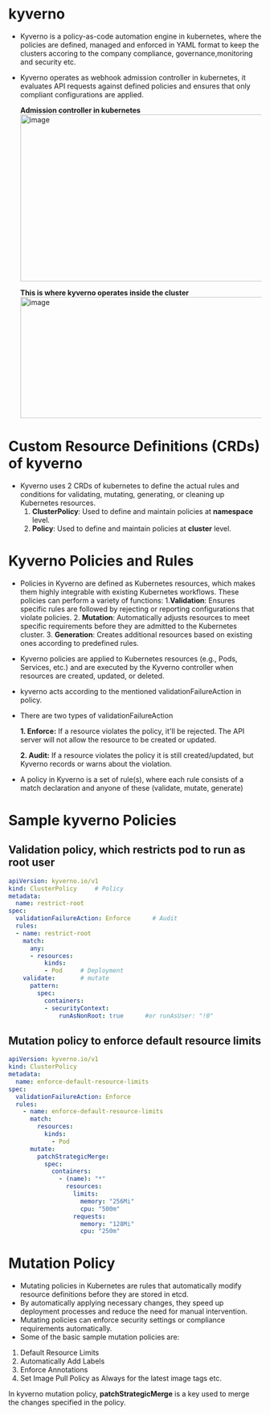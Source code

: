 # kyverno
- Kyverno is a policy-as-code automation engine in kubernetes, where the policies are defined, managed and enforced in YAML format to keep the clusters accoring to the company compliance, governance,monitoring and security etc.
- Kyverno operates as webhook admission controller in kubernetes, it evaluates API requests against defined policies and ensures that only compliant configurations are applied.
  
  **Admission controller in kubernetes**
  <img width="800" height="332" alt="image" src="https://github.com/user-attachments/assets/3f5fc838-ed6f-4782-ab66-9de99974b5c2" />
  
  **This is where kyverno operates inside the cluster**
  <img width="800" height="241" alt="image" src="https://github.com/user-attachments/assets/02a9bcc1-e78d-4375-bfaf-6356ac14abea" />

# Custom Resource Definitions (CRDs) of kyverno
- Kyverno uses 2 CRDs of kubernetes to define the actual rules and conditions for validating, mutating, generating, or cleaning up Kubernetes resources.
  1. **ClusterPolicy**: Used to define and maintain policies at **namespace** level.
  2. **Policy**: Used to define and maintain policies at **cluster** level.

 # Kyverno Policies and Rules 
 - Policies in Kyverno are defined as Kubernetes resources, which makes them highly integrable with existing Kubernetes workflows. These policies can perform a variety of functions:
    1.**Validation**: Ensures specific rules are followed by rejecting or reporting configurations that violate policies.
    2. **Mutation**: Automatically adjusts resources to meet specific requirements before they are admitted to the Kubernetes cluster.
    3. **Generation**: Creates additional resources based on existing ones according to predefined rules.
- Kyverno policies are applied to Kubernetes resources (e.g., Pods, Services, etc.) and are executed by the Kyverno controller when resources are created, updated, or deleted.
- kyverno acts according to the mentioned validationFailureAction in policy.
- There are two types of validationFailureAction
  
   **1. Enforce:** If a resource violates the policy, it'll be rejected. The API server will not allow the resource to be created or updated.
  
   **2. Audit:** If a resource violates the policy it is still created/updated, but Kyverno records or warns about the violation.
- A policy in Kyverno is a set of rule(s), where each rule consists of a match declaration and anyone of these (validate, mutate, generate)

# Sample kyverno Policies

## Validation policy, which restricts pod to run as root user

```yaml
apiVersion: kyverno.io/v1
kind: ClusterPolicy     # Policy
metadata:
  name: restrict-root
spec:
  validationFailureAction: Enforce      # Audit
  rules:
  - name: restrict-root
    match:
      any:
      - resources:
          kinds:
          - Pod     # Deployment
    validate:       # mutate
      pattern:
        spec:
          containers:
          - securityContext:
              runAsNonRoot: true      #or runAsUser: "!0"
```
## Mutation policy to enforce default resource limits

```yaml
apiVersion: kyverno.io/v1
kind: ClusterPolicy
metadata:
  name: enforce-default-resource-limits
spec:
  validationFailureAction: Enforce
  rules:
    - name: enforce-default-resource-limits
      match:
        resources:
          kinds:
            - Pod
      mutate:
        patchStrategicMerge:
          spec:
            containers:
              - (name): "*"
                resources:
                  limits:
                    memory: "256Mi"
                    cpu: "500m"
                  requests:
                    memory: "128Mi"
                    cpu: "250m"
```
# Mutation Policy
- Mutating policies in Kubernetes are rules that automatically modify resource definitions before they are stored in etcd.
- By automatically applying necessary changes, they speed up deployment processes and reduce the need for manual intervention.
- Mutating policies can enforce security settings or compliance requirements automatically.
- Some of the basic sample mutation policies are:
1. Default Resource Limits
2. Automatically Add Labels
3. Enforce Annotations
4. Set Image Pull Policy as Always for the latest image tags etc.

In kyverno mutation policy, **patchStrategicMerge** is a key used to merge the changes specified in the policy.



